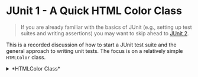 # JUnit 1 - A Quick HTML Color Class

> If you are already familiar with the basics of JUnit (e.g., setting up test
> suites and writing assertions) you may want to skip ahead to [JUnit
> 2](../JUnit-2).

This is a recorded discussion of how to start a JUnit test suite and the
general approach to writing unit tests. The focus is on a relatively simple
`HTMLColor` class.

<details>

<summary> *HTMLColor Class* </summary>

```java
package edu.odu.cs.cs350.examples;

public class HtmlColor {
    private int red;   ///< red color component [0,255]
    private int green; ///< green color component [0,255]
    private int blue;  ///< blue color component [0,255]

    /**
     * Construct an HTML Color with all
     * attributes set to 0 (i.e., black, #000000)
     */
    public HtmlColor()
    {
        //...
    }

    /**
     * Construct an HTML Color
     *
     * @param r red value
     * @param g green value
     * @param b blue value
     */
    public HtmlColor(int r, int g, int b)
    {
        //...
    }

    /**
     * Retrieve the red component
     */
    public int getRed()
    {
        return -1;
    }

    /**
     * Set the red component
     *
     * @param v new value
     *
     * @pre v >= 0 && v <= 255
     */
    public void setRed(int v)
    {

    }

    /**
     * Retrieve the green component
     */
    public int getGreen()
    {
        return -1;
    }

    /**
     * Set the green component
     *
     * @param v new value
     *
     * @pre v >= 0 && v <= 255
     */
    public void setGreen(int v)
    {

    }

    /**
     * Retrieve the blue component
     */
    public int getBlue()
    {
        return -1;
    }

    /**
     * Set the blue component
     *
     * @param v new value
     *
     * @pre v >= 0 && v <= 255
     */
    public void setBlue(int v)
    {

    }

    /**
     * Return a hashcode
     */
    public int hashCode()
    {
        return 0;
    }
}
```

</details>
